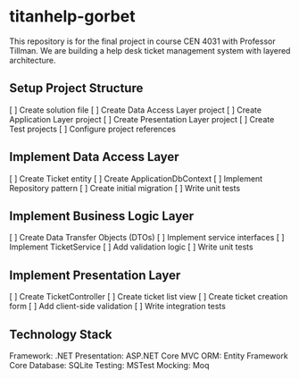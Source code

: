 # titanhelp-gorbet
This repository is for the final project in course CEN 4031 with Professor Tillman. We are building a help desk ticket management system with layered architecture.

## Setup Project Structure
[ ] Create solution file
[ ] Create Data Access Layer project
[ ] Create Application Layer project
[ ] Create Presentation Layer project
[ ] Create Test projects
[ ] Configure project references

## Implement Data Access Layer
[ ] Create Ticket entity
[ ] Create ApplicationDbContext
[ ] Implement Repository pattern
[ ] Create initial migration
[ ] Write unit tests

## Implement Business Logic Layer
[ ] Create Data Transfer Objects (DTOs)
[ ] Implement service interfaces
[ ] Implement TicketService
[ ] Add validation logic
[ ] Write unit tests

## Implement Presentation Layer
[ ] Create TicketController
[ ] Create ticket list view
[ ] Create ticket creation form
[ ] Add client-side validation
[ ] Write integration tests

## Technology Stack
Framework: .NET
Presentation: ASP.NET Core MVC
ORM: Entity Framework Core
Database: SQLite
Testing: MSTest
Mocking: Moq
